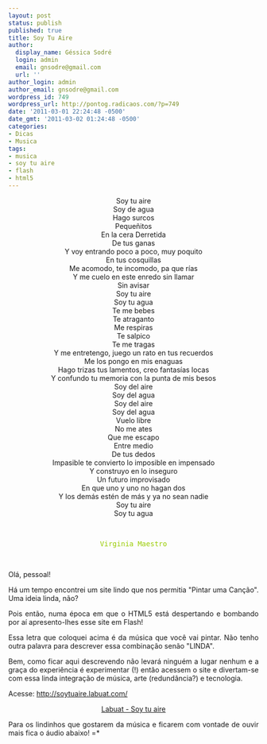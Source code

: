 ```yaml
---
layout: post
status: publish
published: true
title: Soy Tu Aire
author:
  display_name: Géssica Sodré
  login: admin
  email: gnsodre@gmail.com
  url: ''
author_login: admin
author_email: gnsodre@gmail.com
wordpress_id: 749
wordpress_url: http://pontog.radicaos.com/?p=749
date: '2011-03-01 22:24:48 -0500'
date_gmt: '2011-03-02 01:24:48 -0500'
categories:
- Dicas
- Musica
tags:
- musica
- soy tu aire
- flash
- html5
---
```

<div style="text-align: center;">Soy tu aire</div>
<div style="text-align: center;">Soy de agua</div>
<div style="text-align: center;">Hago surcos</div>
<div style="text-align: center;">Pequeñitos</div>
<div style="text-align: center;">En la cera Derretida</div>
<div style="text-align: center;">De tus ganas</div>
<div style="text-align: center;">Y voy entrando poco a poco, muy poquito</div>
<div style="text-align: center;">En tus cosquillas</div>
<div style="text-align: center;">Me acomodo, te incomodo, pa que rías</div>
<div style="text-align: center;">Y me cuelo en este enredo sin llamar</div>
<div style="text-align: center;">Sin avisar</div>
<div style="text-align: center;">Soy tu aire</div>
<div style="text-align: center;">Soy tu agua</div>
<div style="text-align: center;">Te me bebes</div>
<div style="text-align: center;">Te atraganto</div>
<div style="text-align: center;">Me respiras</div>
<div style="text-align: center;">Te salpico</div>
<div style="text-align: center;">Te me tragas</div>
<div style="text-align: center;">Y me entretengo, juego un rato en tus recuerdos</div>
<div style="text-align: center;">Me los pongo en mis enaguas</div>
<div style="text-align: center;">Hago trizas tus lamentos, creo fantasías locas</div>
<div style="text-align: center;">Y confundo tu memoria con la punta de mis besos</div>
<div style="text-align: center;">Soy del aire</div>
<div style="text-align: center;">Soy del agua</div>
<div style="text-align: center;">Soy del aire</div>
<div style="text-align: center;">Soy del agua</div>
<div style="text-align: center;">Vuelo libre</div>
<div style="text-align: center;">No me ates</div>
<div style="text-align: center;">Que me escapo</div>
<div style="text-align: center;">Entre medio</div>
<div style="text-align: center;">De tus dedos</div>
<div style="text-align: center;">Impasible te convierto lo imposible en impensado</div>
<div style="text-align: center;">Y construyo en lo inseguro</div>
<div style="text-align: center;">Un futuro improvisado</div>
<div style="text-align: center;">En que uno y uno no hagan dos</div>
<div style="text-align: center;">Y los demás estén de más y ya no sean nadie</div>
<div style="text-align: center;">Soy tu aire</div>
<div style="text-align: center;">Soy tu agua</div>
<p>&nbsp;</p>
<pre style="text-align: center;"><span style="color: #99cc00;">Virginia Maestro</span></pre>
<p>&nbsp;</p>
<p style="text-align: justify;">Olá, pessoal!</p>
<p style="text-align: justify;">Há um tempo encontrei um site lindo que nos permitia "Pintar uma Canção". Uma ideia linda, não?</p>
<p style="text-align: justify;">Pois então, numa época em que o HTML5 está despertando e bombando por aí apresento-lhes esse site em Flash!</p>
<p style="text-align: justify;">Essa letra que coloquei acima é da música que você vai pintar. Não tenho outra palavra para descrever essa combinação senão "LINDA".</p>
<p style="text-align: justify;">Bem, como ficar aqui descrevendo não levará ninguém a lugar nenhum e a graça do experiência é experimentar (!) então acessem o site e divertam-se com essa linda integração de música, arte (redundância?) e tecnologia.</p>
<p style="text-align: justify;">Acesse: <a title="Soy Tu Aire" href="http://soytuaire.labuat.com/" target="_blank">http://soytuaire.labuat.com/</a></p>
<p style="text-align: center;"><a href="http://pontog.radicaos.com/wp-content/uploads/2011/03/Labuat-Soy-tu-aire.mp3">Labuat - Soy tu aire</a></p>
<p style="text-align: justify;">Para os lindinhos que gostarem da música e ficarem com vontade de ouvir mais fica o áudio abaixo! =*</p>
<p style="text-align: justify;">&nbsp;</p>

